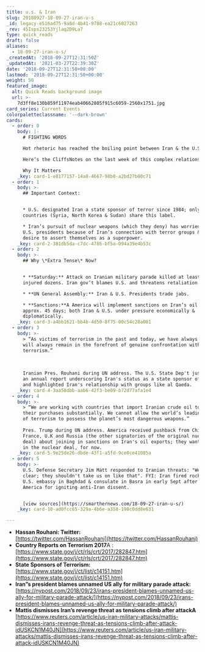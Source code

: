 ```yaml
---
title: u.s. & Iran
slug: 20180927-18-09-27-iran-u-s
_id: legacy-e516ad75-9a8d-4b41-9788-ea21c6027263
_rev: 45Isps23253Yjlaq2D9La7
type: quick_reads
draft: false
aliases:
  - 18-09-27-iran-u-s/
_createdAt: '2018-09-27T12:31:50Z'
_updatedAt: '2021-03-27T22:39:30Z'
date: '2018-09-27T12:31:50+00:00'
lastmod: '2018-09-27T12:31:50+00:00'
weight: 50
featured_image:
  alt: Quick Reads background image
  url: >-
    7d3ff8e130b859f11974eab40662805f915c6059-2560x1751.jpg
card_series: Current Events
colorpaletteclassname: '--dark-brown'
cards:
  - order: 0
    body: |-
      # FIGHTING WORDS

      Hot rhetoric has reached the boiling point between Iran & the U.S.

      Here’s the CliffsNotes on the last week of this complex relationship.

      Why It Matters
    _key: card-1-e8177157-14a8-4667-98b0-a2bd27b00c71
  - order: 1
    body: >-
      ## Important Context:


      * U.S. designated Iran a state sponsor of terror since 1984; only 3 other
      countries (Syria, North Korea & Sudan) share this label.

      * Iran’s pursuit of nuclear weapons (which they deny) has worried several
      U.S. presidents because of Iran’s connection with terror groups & their
      desire to assert themselves as a superpower.
    _key: card-2-381db5da-c7dc-4786-bf5a-094a39e4b53c
  - order: 2
    body: >-
      ## Why \*Extra Tense\* Now?


      * **Saturday:** Attack on Iranian military parade killed at least 25,
      injured dozens. Iran gov’t blames U.S. and threatens retaliation.

      * **UN General Assembly:** Iran & U.S. Presidents trade jabs.

      * **Sanctions:**A America will implement sanctions on Iran’s oil market in
      approx. 45 days; both Iran & U.S. under pressure economically &
      diplomatically.
    _key: card-3-a4bb1621-bb4b-4d50-8f75-00c54c28a081
  - order: 3
    body: >-
      > “As victims of terrorism in the past and today, we have always been and
      will always remain in the forefront of genuine confrontation with
      terrorism.”  
        
        
        
      Iranian Pres. Rouhani during UN address. The U.S. State Dep't just issued
      an annual report underscoring Iran's status as a state sponsor of terror
      and highlighted Iran's relationship with groups like al Qaeda.
    _key: card-4-3aa58dbb-aab6-42f3-be09-b72d77afa1e4
  - order: 4
    body: >-
      > “We are working with countries that import Iranian crude oil to cut
      their purchases substantially. We cannot allow the world’s leading sponsor
      of terrorism to possess the planet’s most dangerous weapons.”  
        
      Pres. Trump during UN address. America received pushback from China,
      France, U.K and Russia (the other signatories of the original nuclear
      deal) about joining in sanctions on Iran's oil exports; they want to stay
      in the nuclear deal, for now.
    _key: card-5-9e25de26-dbde-43f1-a5fd-9ce0ce41085a
  - order: 5
    body: >-
      U.S. Defense Secretary Jim Matt responded to Iranian threats: "We've been
      clear; they shouldn't take us on like that". FYI: Iran fired rockets at
      U.S. embassy in Baghdad & consulate in Basra in early Sept after blaming
      America for igniting anti-Iran dissent.


      [view sources](https://smarthernews.com/18-09-27-iran-u-s/)
    _key: card-10-ad0fcc65-329a-4b6e-a358-190c0dd8e631

---
```

* **Hassan Rouhani: Twitter:**  
[https://twitter.com/HassanRouhani](https://twitter.com/HassanRouhani)
* **Country Reports on Terrorism 2017**A :  
[https://www.state.gov/j/ct/rls/crt/2017/282847.htm](https://www.state.gov/j/ct/rls/crt/2017/282847.htm)
* **State Sponsors of Terrorism:**  
[https://www.state.gov/j/ct/list/c14151.htm](https://www.state.gov/j/ct/list/c14151.htm)
* **Iran”s president blames unnamed US ally for military parade attack:**  
[https://nypost.com/2018/09/23/irans-president-blames-unnamed-us-ally-for-military-parade-attack/](https://nypost.com/2018/09/23/irans-president-blames-unnamed-us-ally-for-military-parade-attack/)
* **Mattis dismisses Iran’s revenge threat as tensions climb after attackA**  
[https://www.reuters.com/article/us-iran-military-attacks/mattis-dismisses-irans-revenge-threat-as-tensions-climb-after-attack-idUSKCN1M40JN](https://www.reuters.com/article/us-iran-military-attacks/mattis-dismisses-irans-revenge-threat-as-tensions-climb-after-attack-idUSKCN1M40JN)